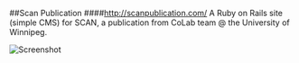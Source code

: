 ##Scan Publication
####http://scanpublication.com/
A Ruby on Rails site (simple CMS) for SCAN, a publication from CoLab team @ the University of Winnipeg.

![Screenshot](https://raw.github.com/zibs/scan-publication/master/app/assets/images/readme.png)
